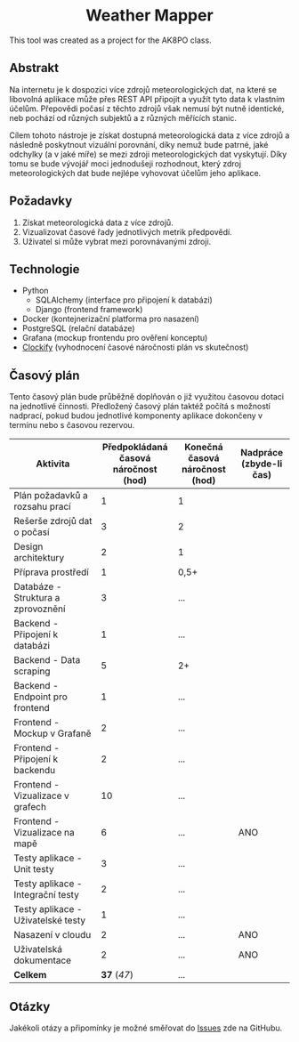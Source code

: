 <div align="center">

# Weather Mapper
</div>

This tool was created as a project for the AK8PO class.

## Abstrakt

Na internetu je k dospozici více zdrojů meteorologických dat, na které se libovolná aplikace může přes REST API připojit
a využít tyto data k vlastním účelům. Přepovědi počasí z těchto zdrojů však nemusí být nutně identické, neb pochází od
různých subjektů a z různých měřících stanic.

Cílem tohoto nástroje je získat dostupná meteorologická data z více zdrojů a následně poskytnout vizuální porovnání,
díky nemuž bude patrné, jaké odchylky (a v jaké míře) se mezi zdroji meteorologických dat vyskytují. Díky tomu se bude
vývojář moci jednodušeji rozhodnout, který zdroj meteorologických dat bude nejlépe vyhovovat účelům jeho aplikace.

## Požadavky

1. Získat meteorologická data z více zdrojů.
2. Vizualizovat časové řady jednotlivých metrik předpovědí.
3. Uživatel si může vybrat mezi porovnávanými zdroji.

## Technologie

* Python
  * SQLAlchemy (interface pro připojení k databázi)
  * Django (frontend framework)
* Docker (kontejnerizační platforma pro nasazení)
* PostgreSQL (relační databáze)
* Grafana (mockup frontendu pro ověření konceptu)
* [Clockify](https://app.clockify.me/) (vyhodnocení časové náročnosti plán vs skutečnost)

## Časový plán

Tento časový plán bude průběžně doplňován o již využitou časovou dotaci na jednotlivé činnosti. Předložený časový plán 
taktéž počítá s možností nadprací, pokud budou jednotlivé komponenty aplikace dokončeny v termínu nebo s časovou rezervou.

| Aktivita | Předpokládaná<br>časová náročnost<br>(hod) | Konečná<br>časová náročnost<br>(hod) | Nadpráce<br>(zbyde-li čas) |
|----------|--------------------------------------------|--------------------------------------|---------------------------|
| Plán požadavků a rozsahu prací | 1 | 1 |
| Rešerše zdrojů dat o počasí | 3 | 2 |
| Design architektury | 2 | 1 |
| Příprava prostředí | 1 | 0,5+ |
| Databáze - Struktura a zprovoznění | 3 | ... |
| Backend - Připojení k databázi | 1 | ... |
| Backend - Data scraping | 5 | 2+ |
| Backend - Endpoint pro frontend | 1 | ... |
| Frontend - Mockup v Grafaně | 2 | ... |
| Frontend - Připojení k backendu | 2 | ... |
| Frontend - Vizualizace v grafech | 10 | ... |
| Frontend - Vizualizace na mapě | 6 | ... | ANO
| Testy aplikace - Unit testy | 3 | ... |
| Testy aplikace - Integrační testy | 2 | ... |
| Testy aplikace - Uživatelské testy | 1 | ... |
| Nasazení v cloudu | 2 | ... | ANO
| Uživatelská dokumentace | 2 | ... | ANO
| **Celkem** | **37** (_47_) | ... |

## Otázky

Jakékoli otázy a připomínky je možné směřovat do [Issues](https://github.com/red-kangaroo/ak8po_proj/issues) zde na GitHubu.

